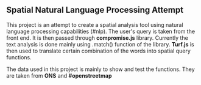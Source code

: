## Spatial Natural Language Processing Attempt

This project is an attempt to create a spatial analysis tool using natural language processing capabilities (#nlp).
The user's query is taken from the front end. It is then passed through **compromise.js** library. Currently the text analysis is done mainly using .match() function of the library. **Turf.js** is then used to translate certain combination of the words into spatial query functions.

The data used in this project is mainly to show and test the functions. They are taken from **ONS** and **#openstreetmap**
